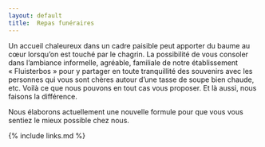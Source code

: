 ```yaml
---
layout: default
title:  Repas funéraires
---
```


Un accueil chaleureux dans un cadre paisible peut apporter du baume au cœur lorsqu’on est touché par le chagrin. La possibilité de vous consoler dans l’ambiance informelle, agréable, familiale de notre établissement « Fluisterbos » pour y partager en toute tranquillité des souvenirs avec les personnes qui vous sont chères autour d’une tasse de soupe bien chaude, etc. Voilà ce que nous pouvons en tout cas vous proposer. Et là aussi, nous faisons la différence.
 
Nous élaborons actuellement une nouvelle formule pour que vous vous sentiez le mieux possible chez nous.

{% include links.md %}